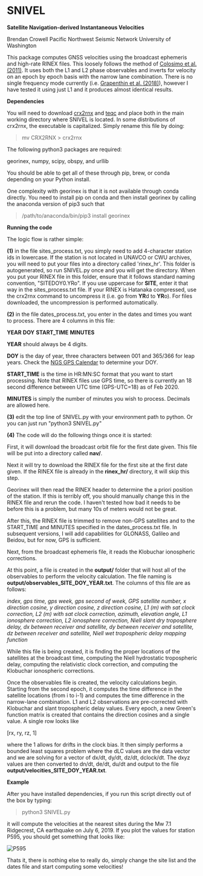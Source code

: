 # SNIVEL
<b>Satellite Navigation-derived Instantaneous Velocities</b>

Brendan Crowell
Pacific Northwest Seismic Network
University of Washington

This package computes GNSS velocities using the broadcast ephemeris and high-rate RINEX files. This loosely follows the method of <a href="https://agupubs.onlinelibrary.wiley.com/doi/full/10.1029/2010JB007941">Colosimo et al. (2011)</a>. It uses both the L1 and L2 phase observables and inverts for velocity on an epoch by epoch basis with the narrow lane combination. There is no single frequency mode currently (i.e. <a href="https://pubs.geoscienceworld.org/ssa/srl/article/89/3/1040/530132/Single-Frequency-Instantaneous-GNSS-Velocities">Grapenthin et al. (2018)</a>), however I have tested it using just L1 and it produces almost identical results. 

<b>Dependencies</b>

You will need to download <a href="https://terras.gsi.go.jp/ja/crx2rnx.html">crx2rnx</a> and <a href="https://www.unavco.org/software/data-processing/teqc/teqc.html">teqc<a/> and place both in the main working directory where SNIVEL is located. In some distributions of crx2rnx, the executable is capitalized. Simply rename this file by doing: 

> mv CRX2RNX > crx2rnx
 
The following python3 packages are required:

georinex, numpy, scipy, obspy, and urllib

You should be able to get all of these through pip, brew, or conda depending on your Python install. 

One complexity with georinex is that it is not available through conda directly. You need to install pip on conda and then install georinex by calling the anaconda version of pip3 such that

> /path/to/anaconda/bin/pip3 install georinex

<b>Running the code</b>

The logic flow is rather simple:

<b>(1)</b> in the file sites_process.txt, you simply need to add 4-character station ids in lowercase. If the station is not located in UNAVCO or CWU archives, you will need to put your files into a directory called 'rinex_hr'. This folder is autogenerated, so run SNIVEL.py once and you will get the directory. When you put your RINEX file in this folder, ensure that it follows standard naming convention, "SITEDOY0.YRo". If you use uppercase for <b>SITE</b>, enter it that way in the sites_process.txt file. If your RINEX is Hatanaka compressed, use the crx2rnx command to uncompress it (i.e. go from <b>YR</b>d to <b>YR</b>o). For files downloaded, the uncompression is performed automatically.
  
<b>(2)</b> in the file dates_process.txt, you enter in the dates and times you want to process. There are 4 columns in this file:

<b>YEAR</b> <b>DOY</b> <b>START_TIME</b> <b>MINUTES</b>
 
<b>YEAR</b> should always be 4 digits.
  
<b>DOY</b> is the day of year, three characters between 001 and 365/366 for leap years. Check the <a href="https://www.ngs.noaa.gov/CORS/Gpscal.shtml">NGS GPS Calendar</a> to determine your DOY.
  
<b>START_TIME</b> is the time in HR:MN:SC format that you want to start processing. Note that RINEX files use GPS time, so there is currently an 18 second difference between UTC time (GPS-UTC=18) as of Feb 2020.

<b>MINUTES</b> is simply the number of minutes you wish to process. Decimals are allowed here.

<b>(3)</b> edit the top line of SNIVEL.py with your environment path to python. Or you can just run "python3 SNIVEL.py"

<b>(4)</b> The code will do the following things once it is started:

First, it will download the broadcast orbit file for the first date given. This file will be put into a directory called <b>nav/</b>. 

Next it will try to download the RINEX file for the first site at the first date given. If the RINEX file is already in the <b>rinex_hr/</b> directory, it will skip this step.

Georinex will then read the RINEX header to determine the a priori position of the station. If this is terribly off, you should manually change this in the RINEX file and rerun the code. I haven't tested how bad it needs to be before this is a problem, but many 10s of meters would not be great. 

After this, the RINEX file is trimmed to remove non-GPS satellites and to the START_TIME and MINUTES specified in the dates_process.txt file. In subsequent versions, I will add capabilities for GLONASS, Galileo and Beidou, but for now, GPS is sufficient. 

Next, from the broadcast ephemeris file, it reads the Klobuchar ionospheric corrections. 

At this point, a file is created in the <b>output/</b> folder that will host all of the observables to perform the velocity calculation. The file naming is <b>output/observables_SITE_DOY_YEAR.txt</b>. The columns of this file are as follows:

<i>index, gps time, gps week, gps second of week, GPS satellite number, x direction cosine, y direction cosine, z direction cosine, L1 (m) with sat clock correction, L2 (m) with sat clock correction, azimuth, elevation angle, L1 ionosphere correction, L2 ionosphere correction, Niell slant dry troposphere delay, dx between receiver and satellite, dy between receiver and satellite, dz between receiver and satellite, Niell wet tropospheric delay mapping function</i>

While this file is being created, it is finding the proper locations of the satellites at the broadcast time, computing the Niell hydrostatic tropospheric delay, computing the relativistic clock correction, and computing the Klobuchar ionospheric corrections. 

Once the observables file is created, the velocity calculations begin. Starting from the second epoch, it computes the time difference in the satellite locations (from i to i-1) and computes the time difference in the narrow-lane combination. L1 and L2 observations are pre-corrected with Klobuchar and slant tropospheric delay values. Every epoch, a new Green's function matrix is created that contains the direction cosines and a single value. A single row looks like

[rx, ry, rz, 1]

where the 1 allows for drifts in the clock bias. It then simply performs a bounded least squares problem where the dLC values are the data vector and we are solving for a vector of dx/dt, dy/dt, dz/dt, dclock/dt. The dxyz values are then converted to dn/dt, de/dt, du/dt and output to the file <b>output/velocities_SITE_DOY_YEAR.txt</b>.

<b>Example</b>

After you have installed dependencies, if you run this script directly out of the box by typing:

>python3 SNIVEL.py

it will compute the velocities at the nearest sites during the Mw 7.1 Ridgecrest, CA earthquake on July 6, 2019. If you plot the values for station P595, you should get something that looks like:

![P595](../master/plots/p595.jpg)

Thats it, there is nothing else to really do, simply change the site list and the dates file and start computing some velocities!
